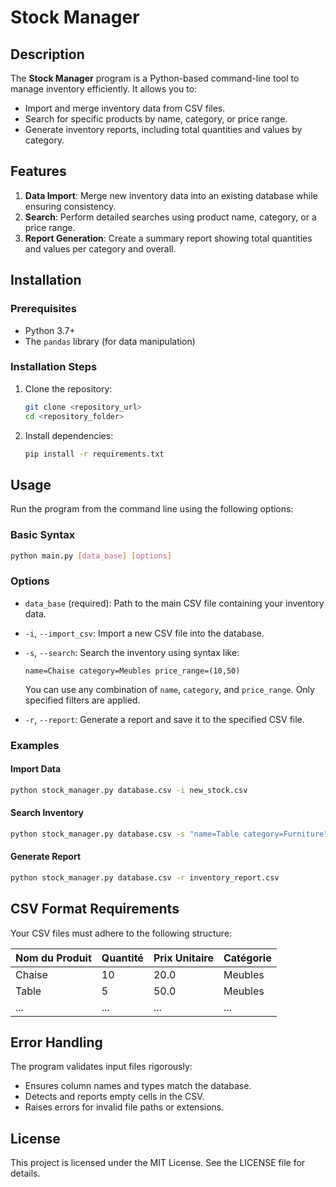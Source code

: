 # Stock Manager

## Description

The **Stock Manager** program is a Python-based command-line tool to manage inventory efficiently. It allows you to:

- Import and merge inventory data from CSV files.
- Search for specific products by name, category, or price range.
- Generate inventory reports, including total quantities and values by category.

## Features

1. **Data Import**: Merge new inventory data into an existing database while ensuring consistency.
2. **Search**: Perform detailed searches using product name, category, or a price range.
3. **Report Generation**: Create a summary report showing total quantities and values per category and overall.

## Installation

### Prerequisites

- Python 3.7+
- The `pandas` library (for data manipulation)

### Installation Steps

1. Clone the repository:

   ```bash
   git clone <repository_url>
   cd <repository_folder>
   ```

2. Install dependencies:

   ```bash
   pip install -r requirements.txt
   ```

## Usage

Run the program from the command line using the following options:

### Basic Syntax

```bash
python main.py [data_base] [options]
```

### Options

- `data_base` (required): Path to the main CSV file containing your inventory data.
- `-i`, `--import_csv`: Import a new CSV file into the database.
- `-s`, `--search`: Search the inventory using syntax like:

  ```
  name=Chaise category=Meubles price_range=(10,50)
  ```

  You can use any combination of `name`, `category`, and `price_range`. Only specified filters are applied.
- `-r`, `--report`: Generate a report and save it to the specified CSV file.

### Examples

#### Import Data

```bash
python stock_manager.py database.csv -i new_stock.csv
```

#### Search Inventory

```bash
python stock_manager.py database.csv -s "name=Table category=Furniture"
```

#### Generate Report

```bash
python stock_manager.py database.csv -r inventory_report.csv
```

## CSV Format Requirements

Your CSV files must adhere to the following structure:

| Nom du Produit  | Quantité | Prix Unitaire | Catégorie   |
|-----------------|------------|---------------|--------------|
| Chaise          | 10         | 20.0          | Meubles      |
| Table           | 5          | 50.0          | Meubles      |
| ...             | ...        | ...           | ...          |

## Error Handling

The program validates input files rigorously:

- Ensures column names and types match the database.
- Detects and reports empty cells in the CSV.
- Raises errors for invalid file paths or extensions.

## License

This project is licensed under the MIT License. See the LICENSE file for details.

